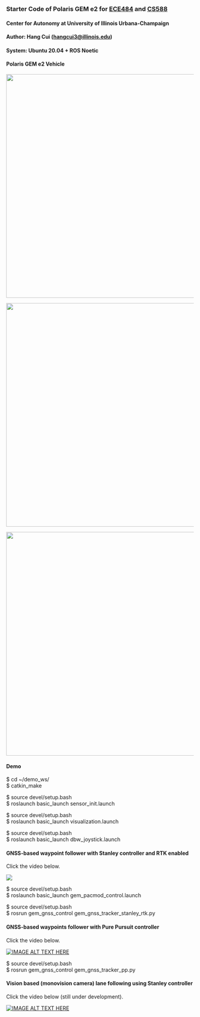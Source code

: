 ### Starter Code of Polaris GEM e2 for [ECE484](https://publish.illinois.edu/safe-autonomy/) and [CS588](http://luthuli.cs.uiuc.edu/~daf//courses/MAAV-22/588-2022-home.html)

#### Center for Autonomy at University of Illinois Urbana-Champaign

#### Author: Hang Cui (hangcui3@illinois.edu)

#### System: Ubuntu 20.04 + ROS Noetic

#### Polaris GEM e2 Vehicle

<a href="url"><img src="./images/Polaris_GEM_e2.png" width="600"></a>  

<a href="url"><img src="./images/GEM_Rviz1.png" width="600"></a>  

<a href="url"><img src="./images/GEM_Rviz2.png" width="600"></a>  

#### Demo

$ cd ~/demo_ws/  
$ catkin_make  

$ source devel/setup.bash  
$ roslaunch basic_launch sensor_init.launch 

$ source devel/setup.bash  
$ roslaunch basic_launch visualization.launch

$ source devel/setup.bash  
$ roslaunch basic_launch dbw_joystick.launch  

#### GNSS-based waypoint follower with Stanley controller and RTK enabled

Click the video below.  

[![](http://img.youtube.com/vi/DItwU_8GVHI/0.jpg)](https://youtu.be/DItwU_8GVHI "GNSS-based waypoint follower with Stanley controller and RTK enabled")  

$ source devel/setup.bash  
$ roslaunch basic_launch gem_pacmod_control.launch  

$ source devel/setup.bash  
$ rosrun gem_gnss_control gem_gnss_tracker_stanley_rtk.py  

#### GNSS-based waypoints follower with Pure Pursuit controller

Click the video below.  

[![IMAGE ALT TEXT HERE](https://img.youtube.com/vi/8l52buLR1zU/0.jpg)](https://www.youtube.com/watch?v=8l52buLR1zU "GNSS based waypoints following using pure pursuit controller")  

$ source devel/setup.bash  
$ rosrun gem_gnss_control gem_gnss_tracker_pp.py  

#### Vision based (monovision camera) lane following using Stanley controller

Click the video below (still under development).  

[![IMAGE ALT TEXT HERE](https://img.youtube.com/vi/Ns7aXRgEP2g/0.jpg)](https://www.youtube.com/watch?v=Ns7aXRgEP2g "Vision based (monovision camera) lane following using Stanley controller")  

